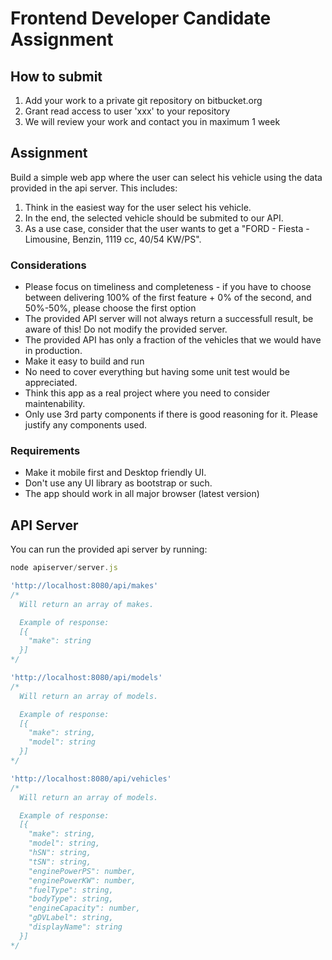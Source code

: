 Frontend Developer Candidate Assignment
==

## How to submit

 1.	Add your work to a private git repository on bitbucket.org
 2.	Grant read access to user 'xxx' to your repository
 3.	We will review your work and contact you in maximum 1 week

## Assignment

Build a simple web app where the user can select his vehicle using the data provided in the api server. This includes:

1. Think in the easiest way for the user select his vehicle.
2. In the end, the selected vehicle should be submited to our API.
3. As a use case, consider that the user wants to get a "FORD - Fiesta - Limousine, Benzin, 1119 cc, 40/54 KW/PS".

### Considerations
- Please focus on timeliness and completeness - if you have to choose between delivering 100% of the first feature + 0% of the second, and 50%-50%, please choose the first option
- The provided API server will not always return a successfull result, be aware of this! Do not modify the provided server.
- The provided API has only a fraction of the vehicles that we would have in production.
- Make it easy to build and run
- No need to cover everything but having some unit test would be appreciated.
- Think this app as a real project where you need to consider maintenability.
- Only use 3rd party components if there is good reasoning for it. Please justify any components used.

### Requirements
- Make it mobile first and Desktop friendly UI.
- Don't use any UI library as bootstrap or such.
- The app should work in all major browser (latest version)

## API Server

You can run the provided api server by running:

``` javascript
node apiserver/server.js

'http://localhost:8080/api/makes'
/*
  Will return an array of makes.

  Example of response:
  [{
    "make": string
  }]
*/

'http://localhost:8080/api/models'
/*
  Will return an array of models.

  Example of response:
  [{
    "make": string,
    "model": string
  }]
*/

'http://localhost:8080/api/vehicles'
/*
  Will return an array of models.

  Example of response:
  [{
    "make": string,
    "model": string,
    "hSN": string,
    "tSN": string,
    "enginePowerPS": number,
    "enginePowerKW": number,
    "fuelType": string,
    "bodyType": string,
    "engineCapacity": number,
    "gDVLabel": string,
    "displayName": string
  }]
*/
```
